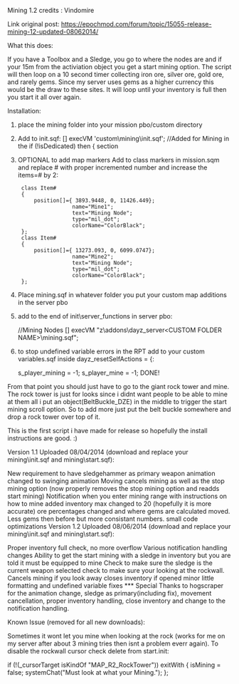 Mining 1.2 
credits : Vindomire

Link original post:
 https://epochmod.com/forum/topic/15055-release-mining-12-updated-08062014/

What this does:

If you have a Toolbox and a Sledge, you go to where the nodes are and if your 15m from the activiation object you get a start mining option. The script will then loop on a 10 second timer collecting iron ore, silver ore, gold ore, and rarely gems. Since my server uses gems as a higher currency this would be the draw to these sites. It will loop until your inventory is full then you start it all over again.
 
Installation:
 
1) place the mining folder into your mission pbo/custom directory
 
2) Add to init.sqf:     [] execVM 'custom\mining\init.sqf';﻿     //Added for Mining in the if (!isDedicated) then { section
 
3) OPTIONAL to add map markers
    Add to class markers in mission.sqm and replace # with proper incremented number and increase the items=# by 2:

		class Item#
		{
			position[]={ 3893.9448, 0, 11426.449};
                        name="Mine1";
                        text="Mining Node";
                        type="mil_dot";
                        colorName="ColorBlack";
		};
		class Item#
		{
			position[]={ 13273.093, 0, 6099.0747};
                        name="Mine2";
                        text="Mining Node";
                        type="mil_dot";
                        colorName="ColorBlack";
		};
4) Place mining.sqf  in whatever folder you put your custom map additions in the server pbo
 
5) add to the end of init\server_functions in server pbo:

	//Mining Nodes
	[] execVM "z\addons\dayz_server\<CUSTOM FOLDER NAME>\mining.sqf";﻿
6) to stop undefined variable errors in the RPT add to your custom variables.sqf inside dayz_resetSelfActions = {:

	s_player_mining = -1;
	s_player_mine = -1;
DONE!
 
From that point you should just have to go to the giant rock tower and mine. The rock tower is just for looks since i didnt want people to be able to mine at them all i put an object(BeltBuckle_DZE) in the middle to trigger the start mining scroll option. So to add more just put the belt buckle somewhere and drop a rock tower over top of it.
 
This is the first script i have made for release so hopefully the install instructions are good. :)
 
Version 1.1 Uploaded 08/04/2014 (download and replace your mining\init.sqf and mining\start.sqf):

New requirement to have sledgehammer as primary weapon
animation changed to swinging animation
Moving cancels mining as well as the stop mining option (now properly removes the stop mining option and readds start mining)
Notification when you enter mining range with instructions on how to mine added
inventory max changed to 20 (hopefully it is more accurate)
ore percentages changed and where gems are calculated moved. Less gems then before but more consistant numbers.
small code optimizations
Version 1.2 Uploaded 08/06/2014 (download and replace your mining\init.sqf and mining\start.sqf):

Proper inventory full check, no more overflow
Various notification handling changes
Ability to get the start mining with a sledge in inventory but you are told it must be equipped to mine
Check to make sure the sledge is the current weapon selected
check to make sure your looking at the rockwall. Cancels mining if you look away
closes inventory if opened
minor little formatting and undefined variable fixes
*** Special Thanks to hogscraper for the animation change, sledge as primary(including fix), movement cancellation, proper inventory handling, close inventory and change to the notification handling.

Known Issue (removed for all new downloads):

Sometimes it wont let you mine when looking at the rock (works for me on my server after about 3 mining tries then isnt a problem everr again). To disable the rockwall cursor check delete from start.init:

if (!(_cursorTarget isKindOf "MAP_R2_RockTower")) exitWith {
isMining = false;
systemChat("Must look at what your Mining.");
};
 
